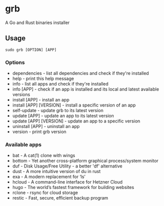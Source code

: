 # grb
A Go and Rust binaries installer

## Usage
```
sudo grb [OPTION] [APP]
```

### Options
 - dependencies - list all dependencies and check if they're installed
 - help - print this help message
 - info - list all apps and check if they're installed
 - info [APP] - check if an app is installed and its local and latest available versions
 - install [APP] - install an app
 - install [APP] [VERSION] - install a specific version of an app
 - self-update - update grb to its latest version
 - update [APP] - update an app to its latest version
 - update [APP] [VERSION] - update an app to a specific version
 - uninstall [APP] - uninstall an app
 - version - print grb version

### Available apps
 - bat - A cat(1) clone with wings
 - bottom - Yet another cross-platform graphical process/system monitor
 - duf - Disk Usage/Free Utility - a better 'df' alternative
 - dust - A more intuitive version of du in rust
 - exa - A modern replacement for ‘ls’
 - hcloud - A command-line interface for Hetzner Cloud
 - hugo - The world’s fastest framework for building websites
 - rclone - rsync for cloud storage
 - restic - Fast, secure, efficient backup program